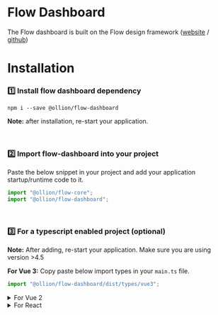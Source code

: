 # Flow Dashboard

The Flow dashboard is built on the Flow design framework ([website](https://flow.ollion.com/) / [github](https://github.com/ollionorg/flow-core))

# Installation

### 1️⃣ Install flow dashboard dependency

```
npm i --save @ollion/flow-dashboard
```

**Note:** after installation, re-start your application.

<br>

### 2️⃣ Import flow-dashboard into your project

Paste the below snippet in your project and add your application startup/runtime code to it.

```javascript
import "@ollion/flow-core";
import "@ollion/flow-dashboard";
```

<br>

### 3️⃣ For a typescript enabled project (optional)

**Note:** After adding, re-start your application. Make sure you are using version >4.5

**For Vue 3:**
Copy paste below import types in your `main.ts` file.

```Javascript
import "@ollion/flow-dashboard/dist/types/vue3";
```

<details>
<summary>For Vue 2</summary>

Copy paste below import types in your `main.ts` file.

```Javascript
import "@ollion/flow-dashboard/dist/types/vue2";
```

</details>

<details>
<summary>For React</summary>

**React**: Include react type in `tsconfig.json` file like below.

```json
"include": ["src", "./node_modules/@ollion/flow-dashboard/dist/types/react.ts"]
```

</details>
<br>
